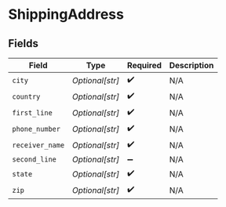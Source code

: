 # ShippingAddress


## Fields

| Field              | Type               | Required           | Description        |
| ------------------ | ------------------ | ------------------ | ------------------ |
| `city`             | *Optional[str]*    | :heavy_check_mark: | N/A                |
| `country`          | *Optional[str]*    | :heavy_check_mark: | N/A                |
| `first_line`       | *Optional[str]*    | :heavy_check_mark: | N/A                |
| `phone_number`     | *Optional[str]*    | :heavy_check_mark: | N/A                |
| `receiver_name`    | *Optional[str]*    | :heavy_check_mark: | N/A                |
| `second_line`      | *Optional[str]*    | :heavy_minus_sign: | N/A                |
| `state`            | *Optional[str]*    | :heavy_check_mark: | N/A                |
| `zip`              | *Optional[str]*    | :heavy_check_mark: | N/A                |
